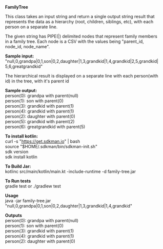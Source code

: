 **FamilyTree**

This class takes an input string and return a single output string result that represents the data as a hierarchy (root, children, siblings, etc), with each person on a separate line.

The given string has PIPE(|) delimited nodes that represent family members in a family tree. Each node is a CSV with the values being "parent_id, node_id, node_name".

**Sample input:**<br />
"null,0,grandpa|0,1,son|0,2,daughter|1,3,grandkid|1,4,grandkid|2,5,grandkid|5,6,greatgrandkid"

The hierarchical result is displayed on a separate line with each person(with id) in the tree, with it's parent id

**Sample output:**<br />
person(0): grandpa with parent(null)<br />
person(1): son with parent(0)<br />
person(3): grandkid with parent(1)<br />
person(4): grandkid with parent(1)<br />
person(2): daughter with parent(0)<br />
person(5): grandkid with parent(2)<br />
person(6): greatgrandkid with parent(5)<br />

**To install kotlin:**<br />
  curl -s "https://get.sdkman.io" | bash<br />
  source "$HOME/.sdkman/bin/sdkman-init.sh"<br />
  sdk version<br />
  sdk install kotlin<br />

**To Build Jar:**<br />
  kotlinc src/main/kotlin/main.kt -include-runtime -d family-tree.jar

**To Run tests**<br />
gradle test or ./gradlew test

**Usage**<br />
java -jar family-tree.jar "null,0,grandpa|0,1,son|0,2,daughter|1,3,grandkid|1,4,grandkid"<br />

**Outputs**<br />
person(0): grandpa with parent(null)<br />
person(1): son with parent(0)<br />
person(3): grandkid with parent(1)<br />
person(4): grandkid with parent(1)<br />
person(2): daughter with parent(0)<br />

 